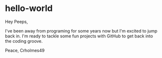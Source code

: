 # hello-world

Hey Peeps,

I've been away from programing for some years now but I'm excited to jump back in.  I'm ready to tackle some fun projects with GitHub to get back into the coding groove.  

Peace,
Crholmes49

